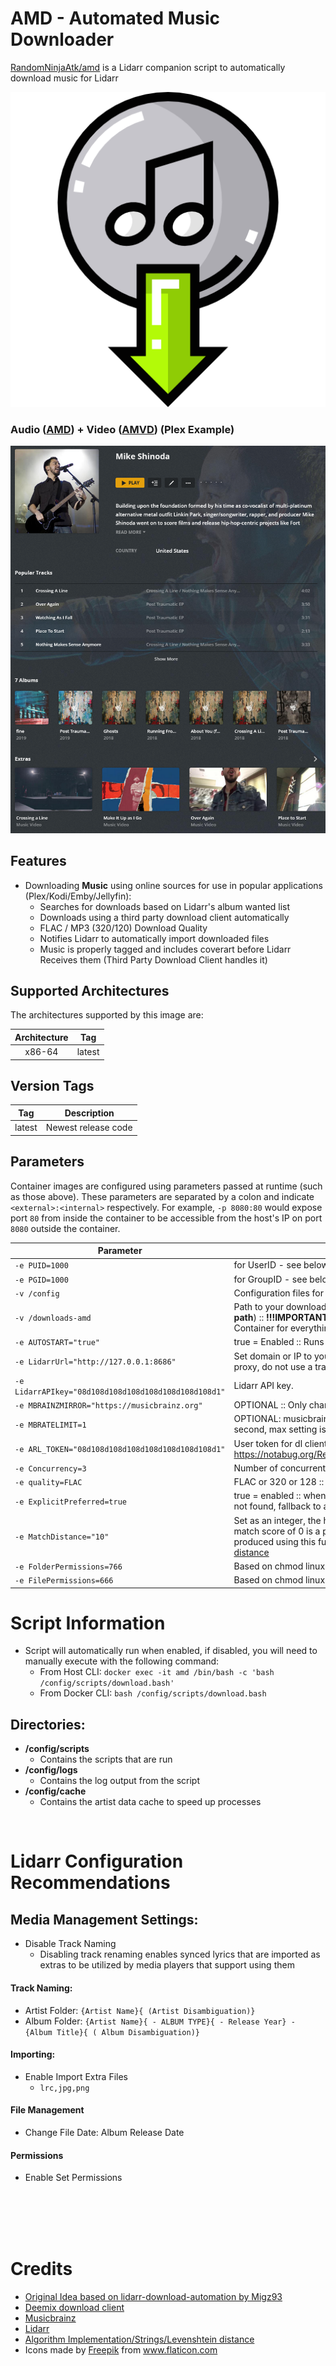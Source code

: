 # AMD - Automated Music Downloader 

[RandomNinjaAtk/amd](https://github.com/RandomNinjaAtk/docker-amd) is a Lidarr companion script to automatically download music for Lidarr 

[![RandomNinjaAtk/amd](https://raw.githubusercontent.com/RandomNinjaAtk/unraid-templates/master/randomninjaatk/img/amd.png)](https://github.com/RandomNinjaAtk/docker-amd)

### Audio ([AMD](https://github.com/RandomNinjaAtk/docker-amd)) + Video ([AMVD](https://github.com/RandomNinjaAtk/docker-amvd)) (Plex Example)
![](https://raw.githubusercontent.com/RandomNinjaAtk/Scripts/master/images/plex-musicvideos.png)

## Features
* Downloading **Music** using online sources for use in popular applications (Plex/Kodi/Emby/Jellyfin): 
  * Searches for downloads based on Lidarr's album wanted list
  * Downloads using a third party download client automatically
  * FLAC / MP3 (320/120) Download Quality
  * Notifies Lidarr to automatically import downloaded files
  * Music is properly tagged and includes coverart before Lidarr Receives them (Third Party Download Client handles it)

## Supported Architectures

The architectures supported by this image are:

| Architecture | Tag |
| :----: | --- |
| x86-64 | latest |

## Version Tags

| Tag | Description |
| :----: | --- |
| latest | Newest release code |


## Parameters

Container images are configured using parameters passed at runtime (such as those above). These parameters are separated by a colon and indicate `<external>:<internal>` respectively. For example, `-p 8080:80` would expose port `80` from inside the container to be accessible from the host's IP on port `8080` outside the container.

| Parameter | Function |
| --- | --- |
| `-e PUID=1000` | for UserID - see below for explanation |
| `-e PGID=1000` | for GroupID - see below for explanation |
| `-v /config` | Configuration files for Lidarr. |
| `-v /downloads-amd` | Path to your download folder location. (<strong>DO NOT DELETE, this is a required path</strong>) :: <strong>!!!IMPORTANT!!!</strong> Map this exact volume mount to your Lidarr Container for everything to work properly!!! |
| `-e AUTOSTART="true"` | true = Enabled :: Runs script automatically on startup |
| `-e LidarrUrl="http://127.0.0.1:8686"` | Set domain or IP to your Lidarr instance including port. If using reverse proxy, do not use a trailing slash. Ensure you specify http/s. |
| `-e LidarrAPIkey="08d108d108d108d108d108d108d108d1"` | Lidarr API key. |
| `-e MBRAINZMIRROR="https://musicbrainz.org"` | OPTIONAL :: Only change if using a different mirror |
| `-e MBRATELIMIT=1` | OPTIONAL: musicbrainz rate limit, musicbrainz allows only 1 connection per second, max setting is 10 :: Set to 101 to disable limit |
| `-e ARL_TOKEN="08d108d108d108d108d108d108d108d1"` | User token for dl client, for instructions to obtain token: https://notabug.org/RemixDevs/DeezloaderRemix/wiki/Login+via+userToken |
| `-e Concurrency=3` | Number of concurrent processes (downloads and caching threads) |
| `-e quality=FLAC` | FLAC or 320 or 128 :: 320/128 are MP3 downloads, FLAC is lossless... |
| `-e ExplicitPreferred=true` | true = enabled :: when fuzzy searching, explicit results are processed first, if not found, fallback to all results for possible match |
| `-e MatchDistance="10"` | Set as an integer, the higher the number, the more lienet it is. Example: A match score of 0 is a perfect match :: For more information, this score is produced using this function: [Algorithm Implementation/Strings/Levenshtein distance](https://en.wikibooks.org/wiki/Algorithm_Implementation/Strings/Levenshtein_distance) |
| `-e FolderPermissions=766` | Based on chmod linux permissions |
| `-e FilePermissions=666` | Based on chmod linux permissions |

# Script Information
* Script will automatically run when enabled, if disabled, you will need to manually execute with the following command:
  * From Host CLI: `docker exec -it amd /bin/bash -c 'bash /config/scripts/download.bash'`
  * From Docker CLI: `bash /config/scripts/download.bash`
  
## Directories:
* <strong>/config/scripts</strong>
  * Contains the scripts that are run
* <strong>/config/logs</strong>
  * Contains the log output from the script
* <strong>/config/cache</strong>
  * Contains the artist data cache to speed up processes

<br />

# Lidarr Configuration Recommendations

## Media Management Settings:
* Disable Track Naming
  * Disabling track renaming enables synced lyrics that are imported as extras to be utilized by media players that support using them

#### Track Naming:

* Artist Folder: `{Artist Name}{ (Artist Disambiguation)}`
* Album Folder: `{Artist Name}{ - ALBUM TYPE}{ - Release Year} - {Album Title}{ ( Album Disambiguation)}`

#### Importing:
* Enable Import Extra Files
  * `lrc,jpg,png`

#### File Management
* Change File Date: Album Release Date
 
#### Permissions
* Enable Set Permissions
<br />
<br />
<br />
<br /> 


# Credits
- [Original Idea based on lidarr-download-automation by Migz93](https://github.com/Migz93/lidarr-download-automation)
- [Deemix download client](https://deemix.app/)
- [Musicbrainz](https://musicbrainz.org/)
- [Lidarr](https://lidarr.audio/)
- [Algorithm Implementation/Strings/Levenshtein distance](https://en.wikibooks.org/wiki/Algorithm_Implementation/Strings/Levenshtein_distance)
- Icons made by <a href="http://www.freepik.com/" title="Freepik">Freepik</a> from <a href="https://www.flaticon.com/" title="Flaticon"> www.flaticon.com</a>
